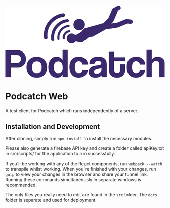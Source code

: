 ![Podcatch Logo](assets/Podcatch/V2/RianWardaya-Podcatch-V2.png)
# Podcatch Web

A test client for Podcatch which runs independently of a server.

## Installation and Development
After cloning, simply run `npm install` to install the necessary modules.

Please also generate a firebase API key and create a folder called apiKey.txt in src/scripts/ for the application to run successfully.

If you'll be working with any of the React components, run `webpack --watch` to transpile whilst working. When you're finished with your changes, run `gulp` to view your changes in the browser and share your tunnel link. Running these commands simultaneously in separate windows is recommended.

The only files you really need to edit are found in the `src` folder. The `docs` folder is separate and used for deployment.
